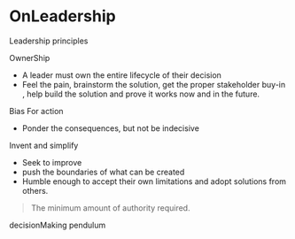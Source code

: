 # OnLeadership

Leadership principles

OwnerShip

* A leader must own the entire lifecycle of their decision
* Feel the pain, brainstorm the solution, get the proper stakeholder buy-in , help build the solution and prove it works now and in the future.

Bias For action

* Ponder the consequences, but not be indecisive

Invent and simplify

* Seek to improve
* push the boundaries of what can be created
* Humble enough to accept their own limitations and adopt solutions from others.



> The minimum amount of authority required. 

decisionMaking pendulum